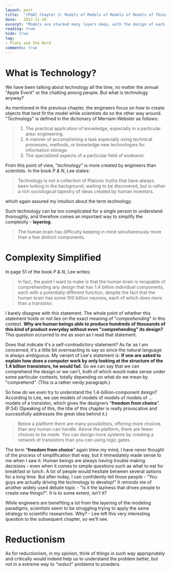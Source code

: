 ```yaml
---
layout: post
title:  "[P&N] Chapter 3: Models of Models of Models of Models of Things"
date:   2017-11-20
excerpt: "Models are stacked many layers deep, with the design of each layer affecting the designs both above and below it; Digital technology, particularly, has, in effect, mostly removed any meaningful physical constraints from a broad class of engineered systems..."
reading: true
hide: true
tag:
- Plato and the Nerd
comments: true
---
```


# What is Technology?

We have been talking about technology all the time, no matter the annual "Apple Event" or the chatting among people. But what is technology anyway?

As mentioned in the previous chapter, the engineers focus on how to create objects that best fit the model while scientists do so the other way around. "*Technology*" is defined in the dictionary of Merriam-Webster as follows:

> 1. The practical application of knowledge, especially in a particular area: engineering.
> 2. A manner of accomplishing a task especially using technical processes, methods, or knowledge new technologies for information storage.
> 3. The specialized aspects of a particular field of endeavor.

From this point of view, "*technology*" is more created by engineers than scientists. In the book *P & N*, Lee states:

> Technology is not a collection of Platonic truths that have always been lurking in the background, waiting to be discovered, but is rather a rich sociological tapestry of ideas created by human inventors.

which again assured my intuition about the term *technology*.

Such technology can be too complicated for a single person to understand thoroughly, and therefore comes an important way to simplify the complexity - **layering**.

> The human brain has difficulty keeping in mind simultaneously more than a few distinct components.

# Complexity Simplified

In page 51 of the book *P & N*, Lee writes:

> In fact, the point I want to make is that the human brain is incapable of comprehending any design that has 1.4 billion individual components, each with a potentially different function, despite the fact that the human brain has some 100 billion neurons, each of which does more than a transistor.

I barely disagree with this statement. The whole point of whether this statement holds or not lies on the exact meaning of "*comprehending*" in this context. **Why are human beings able to produce hundreds of thousands of this kind of product everyday without even "comprehending" its design?** This question occurred to me as soon as I read that statement.

Does that indicate it's a self-contradictory statement? As far as I am concerned, it's a little bit overreacting to say so since the natural language is always ambiguous. My variant of Lee's statement is: **If one are asked to explain how does a computer work by only looking at the structure of the 1.4 billion transistors, he would fail.** So we can say that we can comprehend the design or we can't, both of which would make sense under some particular contexts, totally depending on what do we mean by "comprehend". (This is a rather nerdy paragraph.)

So how do we even try to understand the 1.4-billion-component design? According to Lee, we use models of models of models of models of ... models of a transistor, which gives the designers "**freedom from choice**".(P.54) (Speaking of this, the title of this chapter is really provocative and successfully addresses the great idea behind it.)

> Below a platform there are many possibilities, offering more choices than any human can handle. Above the platform, there are fewer choices to be made. You can design more systems by creating a network of transistors than you can using logic gates.

The term "**freedom from choice**" again blew my mind, I have never thought of the process of simplification that way, but it immediately made sense to me when I saw it. Human beings are always having trouble making decisions - even when it comes to simple questions such as what to eat for breakfast or lunch. A lot of people would hesitate between several options for a long time. But after today, I can confidently tell those people - "You guys are actually driving the technology to develop!" It reminds me of another widely used debate topic - "Is it the laziness that drives people to create new things?". It is to some extent, isn't it?

While engineers are benefiting a lot from the layering of the modeling paradigms, scientists seem to be struggling trying to apply the same strategy to scientific researches. Why? - Lee left this very interesting question to the subsequent chapter, so we'll see.

# Reductionism

As for reductionism, in my opinion, think of things in such way appropriately and critically would indeed help us to understand the problem better, but not in a extreme way to "*reduct*" problems to powders. 